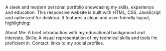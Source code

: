 A sleek and modern personal portfolio showcasing my skills, experience and education. This responsive website is built with HTML, CSS, JavaScript and optimized for desktop. It features a clean and user-friendly layout, highlighting:

About Me: A brief introduction with my educational background and interests.
Skills: A visual representation of my technical skills and tools I’m proficient in.
Contact:  links to my social profiles.
